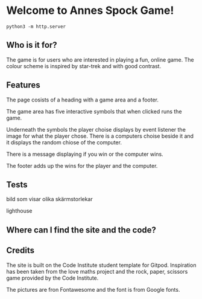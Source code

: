 <h1>Welcome to Annes Spock Game!</h1>

`python3 -m http.server`

<h2>Who is it for?</h2>
The game is for users who are interested in playing a fun, online game. The colour scheme is inspired by star-trek and with good contrast.

<h2>Features</h2>
The page cosists of a heading with a game area and a footer. 

The game area has five interactive symbols that when clicked runs the game. 

Underneath the symbols the player choise displays by event listener the image for what the player chose. There is a computers choise beside it and it displays the random chiose of the computer.

There is a message displaying if you win or the computer wins.

The footer adds up the wins for the player and the computer. 

<h2>Tests</h2> 

bild som visar olika skärmstorlekar

lighthouse

<h2>Where can I find the site and the code?</h2>

<h2>Credits</h2>
The site is built on the Code Institute student template for Gitpod. Inspiration has been taken from the love maths project and the rock, paper, scissors game provided by the Code Institute.

The pictures are fron Fontawesome and the font is from Google fonts.


